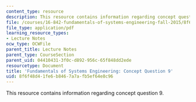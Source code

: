 ```yaml
---
content_type: resource
description: This resource contains information regarding concept question 9.
file: /courses/16-842-fundamentals-of-systems-engineering-fall-2015/8f6f48d41fe6b8467a7afb5ef64e8c96_MIT16_842F15_Question9.pdf
file_type: application/pdf
learning_resource_types:
- Lecture Notes
ocw_type: OCWFile
parent_title: Lecture Notes
parent_type: CourseSection
parent_uid: 04410431-3f0c-d892-956c-65f848dd2ede
resourcetype: Document
title: 'Fundamentals of Systems Engineering: Concept Question 9'
uid: 8f6f48d4-1fe6-b846-7a7a-fb5ef64e8c96
---
```

This resource contains information regarding concept question 9.

